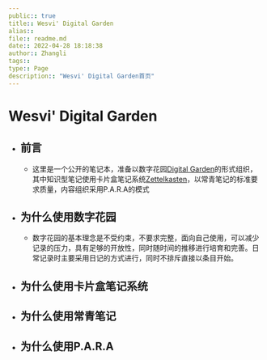 ```yaml
---
public:: true  
title:: Wesvi' Digital Garden  
alias::   
file:: readme.md  
date:: 2022-04-28 18:18:38  
author:: Zhangli  
tags::  
type:: Page  
description:: "Wesvi' Digital Garden首页"
---
```


# Wesvi' Digital Garden

- ## 前言
	- 这里是一个公开的笔记本，准备以数字花园[Digital Garden](2022051106.md)的形式组织，其中知识型笔记使用卡片盒笔记系统[Zettelkasten](2022050901.md)，以常青笔记的标准要求质量，内容组织采用P.A.R.A的模式
- ## 为什么使用数字花园
	- 数字花园的基本理念是不受约束，不要求完整，面向自己使用，可以减少记录的压力，具有足够的开放性，同时随时间的推移进行培育和完善。日常记录时主要采用日记的方式进行，同时不排斥直接以条目开始。
- ## 为什么使用卡片盒笔记系统
- ## 为什么使用常青笔记
- ## 为什么使用P.A.R.A